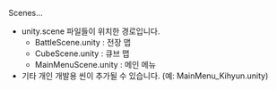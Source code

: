Scenes\...

- unity.scene 파일들이 위치한 경로입니다.
  - BattleScene.unity : 전장 맵
  - CubeScene.unity : 큐브 맵
  - MainMenuScene.unity : 메인 메뉴
- 기타 개인 개발용 씬이 추가될 수 있습니다. (예: MainMenu_Kihyun.unity) 